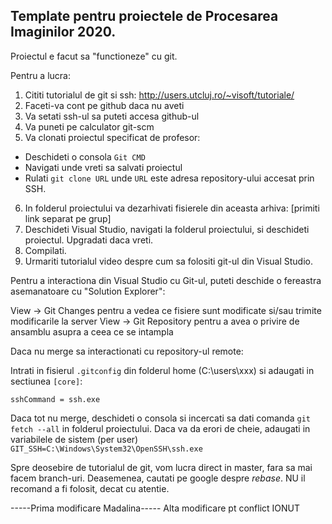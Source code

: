 ## Template pentru proiectele de Procesarea Imaginilor 2020.

Proiectul e facut sa "functioneze" cu git.

Pentru a lucra:

1) Cititi tutorialul de git si ssh: http://users.utcluj.ro/~visoft/tutoriale/
2) Faceti-va cont pe github daca nu aveti
3) Va setati ssh-ul sa puteti accesa github-ul
4) Va puneti pe calculator git-scm
5) Va clonati proiectul specificat de profesor:
  - Deschideti o consola ``Git CMD``
  - Navigati unde vreti sa salvati proiectul
  - Rulati ``git clone URL`` unde ``URL`` este adresa repository-ului accesat prin SSH.
6) In folderul proiectului va dezarhivati fisierele din aceasta arhiva: [primiti link separat pe grup]
7) Deschideti Visual Studio, navigati la folderul proiectului, si deschideti proiectul. Upgradati daca vreti.
8) Compilati.
9) Urmariti tutorialul video despre cum sa folositi git-ul din Visual Studio.

Pentru a interactiona din Visual Studio cu Git-ul, puteti deschide o fereastra asemanatoare cu "Solution Explorer":

View -> Git Changes  pentru a vedea ce fisiere sunt modificate si/sau trimite modificarile la server
View -> Git Repository pentru a avea o privire de ansamblu asupra a ceea ce se intampla


Daca nu merge sa interactionati cu repository-ul remote:

Intrati in fisierul ``.gitconfig`` din folderul home (C:\users\xxx) si adaugati in sectiunea ``[core]``:

	sshCommand = ssh.exe

Daca tot nu merge, deschideti o consola si incercati sa dati comanda ``git fetch --all`` in folderul proiectului. Daca va da erori de cheie, adaugati in variabilele de sistem (per user) ``GIT_SSH=C:\Windows\System32\OpenSSH\ssh.exe``


Spre deosebire de tutorialul de git, vom lucra direct in master, fara sa mai facem branch-uri. Deasemenea, cautati pe google
despre *rebase*. NU il recomand a fi folosit, decat cu atentie.

-----Prima modificare Madalina-----
Alta modificare pt conflict
IONUT
